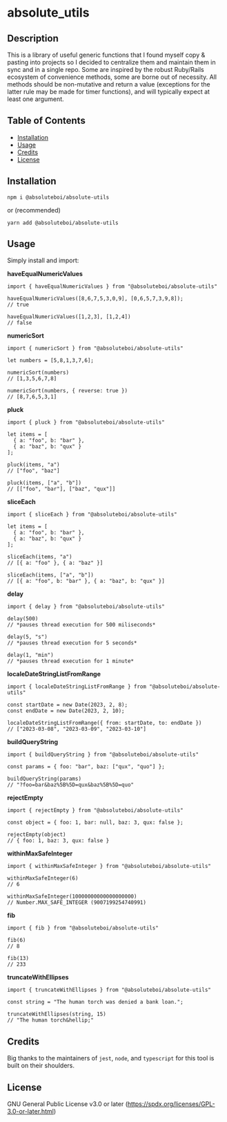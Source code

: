 # absolute_utils

## Description

This is a library of useful generic functions that I found myself copy & pasting
into projects so I decided to centralize them and maintain them in sync and in a
single repo. Some are inspired by the robust Ruby/Rails ecosystem of convenience
methods, some are borne out of necessity. All methods should be non-mutative and
return a value (exceptions for the latter rule may be made for timer functions),
and will typically expect at least one argument.

## Table of Contents

- [Installation](#installation)
- [Usage](#usage)
- [Credits](#credits)
- [License](#license)

## Installation

```
npm i @absoluteboi/absolute-utils
```

or (recommended)

```
yarn add @absoluteboi/absolute-utils
```

## Usage

Simply install and import:

**haveEqualNumericValues**

```
import { haveEqualNumericValues } from "@absoluteboi/absolute-utils"

haveEqualNumericValues([8,6,7,5,3,0,9], [0,6,5,7,3,9,8]);
// true

haveEqualNumericValues([1,2,3], [1,2,4])
// false
```

**numericSort**

```
import { numericSort } from "@absoluteboi/absolute-utils"

let numbers = [5,8,1,3,7,6];

numericSort(numbers)
// [1,3,5,6,7,8]

numericSort(numbers, { reverse: true })
// [8,7,6,5,3,1]
```

**pluck**

```
import { pluck } from "@absoluteboi/absolute-utils"

let items = [
  { a: "foo", b: "bar" },
  { a: "baz", b: "qux" }
];

pluck(items, "a")
// ["foo", "baz"]

pluck(items, ["a", "b"])
// [["foo", "bar"], ["baz", "qux"]]
```

**sliceEach**

```
import { sliceEach } from "@absoluteboi/absolute-utils"

let items = [
  { a: "foo", b: "bar" },
  { a: "baz", b: "qux" }
];

sliceEach(items, "a")
// [{ a: "foo" }, { a: "baz" }]

sliceEach(items, ["a", "b"])
// [{ a: "foo", b: "bar" }, { a: "baz", b: "qux" }]
```

**delay**

```
import { delay } from "@absoluteboi/absolute-utils"

delay(500)
// *pauses thread execution for 500 miliseconds*

delay(5, "s")
// *pauses thread execution for 5 seconds*

delay(1, "min")
// *pauses thread execution for 1 minute*
```

**localeDateStringListFromRange**

```
import { localeDateStringListFromRange } from "@absoluteboi/absolute-utils"

const startDate = new Date(2023, 2, 8);
const endDate = new Date(2023, 2, 10);

localeDateStringListFromRange({ from: startDate, to: endDate })
// ["2023-03-08", "2023-03-09", "2023-03-10"]
```

**buildQueryString**

```
import { buildQueryString } from "@absoluteboi/absolute-utils"

const params = { foo: "bar", baz: ["qux", "quo"] };

buildQueryString(params)
// "?foo=bar&baz%5B%5D=qux&baz%5B%5D=quo"
```

**rejectEmpty**

```
import { rejectEmpty } from "@absoluteboi/absolute-utils"

const object = { foo: 1, bar: null, baz: 3, qux: false };

rejectEmpty(object)
// { foo: 1, baz: 3, qux: false }
```

**withinMaxSafeInteger**

```
import { withinMaxSafeInteger } from "@absoluteboi/absolute-utils"

withinMaxSafeInteger(6)
// 6

withinMaxSafeInteger(10000000000000000000)
// Number.MAX_SAFE_INTEGER (9007199254740991)
```

**fib**

```
import { fib } from "@absoluteboi/absolute-utils"

fib(6)
// 8

fib(13)
// 233
```

**truncateWithEllipses**

```
import { truncateWithEllipses } from "@absoluteboi/absolute-utils"

const string = "The human torch was denied a bank loan.";

truncateWithEllipses(string, 15)
// "The human torch&hellip;"
```

## Credits

Big thanks to the maintainers of `jest`, `node`, and `typescript` for this tool
is built on their shoulders.

## License

GNU General Public License v3.0 or later
(https://spdx.org/licenses/GPL-3.0-or-later.html)

<!--

🏆 The previous sections are the bare minimum, and your project will ultimately determine the content of this document. You might also want to consider adding the following sections.

## Badges

![badmath](https://img.shields.io/github/languages/top/lernantino/badmath)

Badges aren't necessary, per se, but they demonstrate street cred. Badges let other developers know that you know what you're doing. Check out the badges hosted by [shields.io](https://shields.io/). You may not understand what they all represent now, but you will in time.

## Features

If your project has a lot of features, list them here.

## How to Contribute

If you created an application or package and would like other developers to contribute it, you can include guidelines for how to do so. The [Contributor Covenant](https://www.contributor-covenant.org/) is an industry standard, but you can always write your own if you'd prefer.

## Tests

Run the test suite with either
```
npm run jest --watchAll
```
or (recommended)
```
yarn jest --watchAll
```
-->
